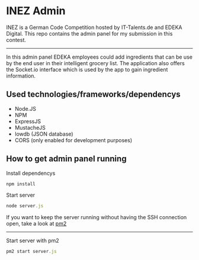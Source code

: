 # INEZ Admin

INEZ is a German Code Competition hosted by IT-Talents.de and EDEKA Digital. This repo contains the admin panel for my submission in this contest.
* * *
In this admin panel EDEKA employees could add ingredients that can be use by the end user in their intelligent grocery list. 
The application also offers the Socket.io interface which is used by the app to gain ingredient information.

## Used technologies/frameworks/dependencys

* Node.JS
* NPM
* ExpressJS
* MustacheJS
* lowdb (JSON database)
* CORS (only enabled for development purposes)

 ## How to get admin panel running
 
 Install dependencys
```javascript
npm install
```

Start server
 ```javascript
node server.js
```

If you want to keep the server running without having the SSH connection open, take a look at [pm2](https://www.npmjs.com/package/pm2)
* * *
Start server with pm2
```javascript
pm2 start server.js
```
